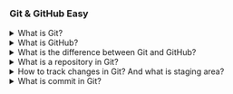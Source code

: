 ### Git & GitHub Easy

<details>
  <summary>What is Git?</summary>

**Git:** Git is a version control system that helps developers to track changes in their code, collaborate with others, and manage codebase history.

</details>

<details>
  <summary>What is GitHub?</summary>

**GitHub:** GitHub is a web-based platform that acts as a central hub for managing and tracking changes to computer code using a version control system called Git. It provides a collaborative environment for software developers to work on projects, share code, and keep track of modifications made by team members.

</details>

<details>
  <summary>What is the difference between Git and GitHub?</summary>

  <p>

1.  Git is a version control system, while GitHub is a platform for hosting Git repositories.

2.  Git allows users to manage and track changes to their codebase while GitHub allows multiple developers to work on the same project, contribute code, and collaborate seamlessly.

3.  Git is typically used locally on a developer's machine and can operate independently of any online platform.

</p>

</details>

<details>
  <summary>What is a repository in Git?</summary>
 <ul> 
 <li>A repository, also known as a repo in Git, is simply a version-controlled folder that holds all of the files and revision history for an entire project.</li>
 <li>
 advantages of git  repository are records changes, improves teamwork, and helps you roll return project updates.</li>
 <li> A repository is a location where you can store project-related data, like files, commit histories, branches, and more. </li>
 <li>It can be locally located on your computer or remotely located on a server.</li>
 <li>Consider it as a record of your project's progress as well as a picture taken at a particular point in time.
</li>
 </ul>
</details>

<details>
  <summary>How to track changes in Git? And what is staging area?</summary>

Using the version control system to maintain up to date on changes to your codebase is part of tracking changes in Git. The following steps are usually involved in the process:

**_Initialize a Git repository:_**

1. To create a new Git repository, use `git init` in the project directory.
   Add files to the staging area

**_Add files to the staging area:_**

1. Before submitting changes, you must add the files you need to the repository. To add a particular file to the repository, use the command `git add <fileName>`, as well as `git add .` (to add all  modification)

**_Commit changes:_**

1. After adding files to the staging area, commit the changes using` git commit -m "Your commit message"`. This creates a snapshot of the files in the repository.

</details>

<details>
  <summary>What is commit in Git?</summary>
   <ul>
   <li>In Git, committing changes is similar to taking a current photo of your project.</li>
   <li>All the changes and updates you made to your files are recorded and maintained in the Git repository.</li>
   <li>So, to explain it simply, committing via Git is the same as recording and maintaining the current condition of your files at the time of the commit. </li>
   </ul>

**_Staging Changes:_**

1. Before making a commit, you stage the changes using the git add command.
   <br/>
   <b>Committing Changes:</b>
   <br/>
2. Once the changes are staged, you commit them using the git commit command.

</details>
